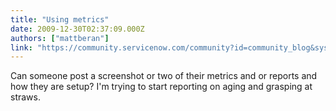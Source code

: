 ```yaml
---
title: "Using metrics"
date: 2009-12-30T02:37:09.000Z
authors: ["mattberan"]
link: "https://community.servicenow.com/community?id=community_blog&sys_id=f18ce6e1dbd0dbc01dcaf3231f961974"
---
```

<p>Can someone post a screenshot or two of their metrics and or reports and how they are setup? I'm trying to start reporting on aging and grasping at straws.</p>